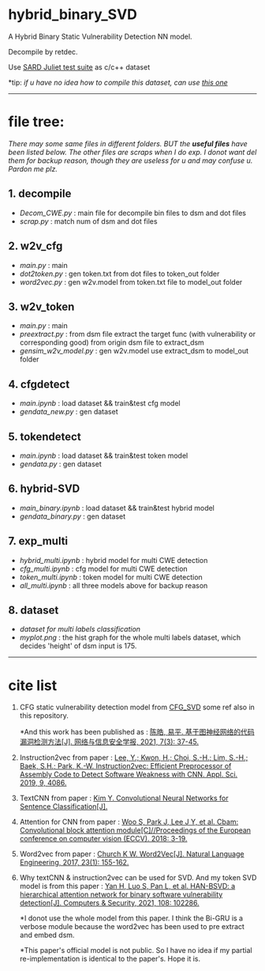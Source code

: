 # hybrid_binary_SVD
A Hybrid Binary Static Vulnerability Detection NN model. 

Decompile by retdec.

Use [SARD Juliet test suite](https://samate.nist.gov/SARD/test-suites/112) as c/c++ dataset

\*tip: *if u have no idea how to compile this dataset, can use [this one](https://github.com/arichardson/juliet-test-suite-c)*


---

# file tree:
 *There may some same files in different folders. BUT the **useful files** have been listed below. The other files are scraps when I do exp. I donot want del them for backup reason, though they are useless for u and may confuse u. Pardon me plz.*

## 1. decompile
-  *Decom_CWE.py* : main file for decompile bin files to dsm and dot files
- *scrap.py* : match num of dsm and dot files

## 2. w2v_cfg
- *main.py* : main 
- *dot2token.py* : gen token.txt from dot files to token_out folder
- *word2vec.py* : gen w2v.model from token.txt file to model_out folder

## 3. w2v_token
- *main.py* : main 
- *preextract.py* : from dsm file extract the target func (with vulnerability or corresponding good) from origin dsm file to extract_dsm
- *gensim_w2v_model.py* : gen w2v.model use extract_dsm to model_out folder

## 4. cfgdetect
- *main.ipynb* : load dataset && train&test cfg model
- *gendata_new.py* : gen dataset

## 5. tokendetect
- *main.ipynb* : load dataset && train&test token model
- *gendata.py* : gen dataset

## 6. hybrid-SVD
- *main_binary.ipynb* : load dataset && train&test hybrid model
- *gendata_binary.py* : gen dataset

## 7. exp_multi
- *hybrid_multi.ipynb* : hybrid model for multi CWE detection
- *cfg_multi.ipynb* : cfg model for multi CWE detection
- *token_multi.ipynb* : token model for multi CWE detection
- *all_multi.ipynb* : all three models above for backup reason

## 8. dataset
- *dataset for multi labels classification*
- *myplot.png* : the hist graph for the whole multi labels dataset, which decides 'height' of dsm input is 175.

---
# cite list
1. CFG static vulnerability detection model from [CFG_SVD](https://github.com/Snowfall99/CFG-SVD) some ref also in this repository.
   
    \*And this work has been published as :  [陈皓, 易平. 基于图神经网络的代码漏洞检测方法[J]. 网络与信息安全学报, 2021, 7(3): 37-45.](http://www.infocomm-journal.com/cjnis/CN/10.11959/j.issn.2096-109x.2021039)

2. Instruction2vec from paper : [Lee, Y.; Kwon, H.; Choi, S.-H.; Lim, S.-H.; Baek, S.H.; Park, K.-W. Instruction2vec: Efficient Preprocessor of Assembly Code to Detect Software Weakness with CNN. Appl. Sci. 2019, 9, 4086.](https://www.mdpi.com/2076-3417/9/19/4086)
3. TextCNN from paper : [Kim Y. Convolutional Neural Networks for Sentence Classification[J].](https://emnlp2014.org/papers/pdf/EMNLP2014181.pdf)
4. Attention for CNN from paper : [Woo S, Park J, Lee J Y, et al. Cbam: Convolutional block attention module[C]//Proceedings of the European conference on computer vision (ECCV). 2018: 3-19.](https://openaccess.thecvf.com/content_ECCV_2018/html/Sanghyun_Woo_Convolutional_Block_Attention_ECCV_2018_paper.html)
5. Word2vec from paper : [Church K W. Word2Vec[J]. Natural Language Engineering, 2017, 23(1): 155-162.](https://www.cambridge.org/core/journals/natural-language-engineering/article/word2vec/B84AE4446BD47F48847B4904F0B36E0B)
6. Why textCNN & instruction2vec can be used for SVD. And my token SVD model is from this paper : [Yan H, Luo S, Pan L, et al. HAN-BSVD: a hierarchical attention network for binary software vulnerability detection[J]. Computers & Security, 2021, 108: 102286.](https://www.sciencedirect.com/science/article/pii/S0167404821001103) 
   
   *I donot use the whole model from this paper. I think the Bi-GRU is a verbose module because the word2vec has been used to pre extract and embed dsm.

   *This paper's official model is not public. So I have no idea if my partial re-implementation is identical to the paper's. Hope it is.